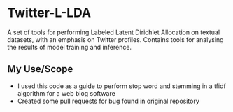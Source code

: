 # Twitter-L-LDA
A set of tools for performing Labeled Latent Dirichlet Allocation on textual datasets, with an emphasis on Twitter profiles. Contains tools for analysing the results of model training and inference.

## My Use/Scope
- I used this code as a guide to perform stop word and stemming in a tfidf algorithm for a web blog software
- Created some pull requests for bug found in original repository
